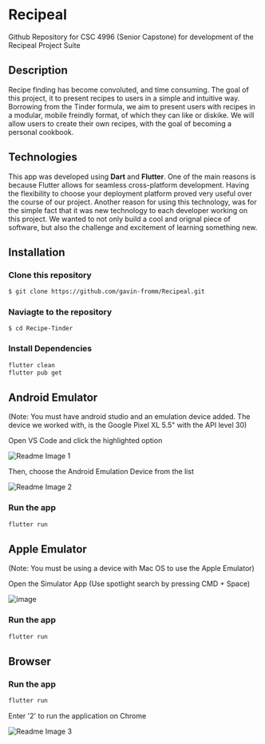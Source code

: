 # Recipeal
Github Repository for CSC 4996 (Senior Capstone) for development of the Recipeal Project Suite

## Description

Recipe finding has become convoluted, and time consuming. The goal of this project, it to present recipes to users in a simple and intuitive way. Borrowing from the Tinder formula, we aim to present users with recipes in a modular, mobile freindly format, of which they can like or diskike. We will allow users to create their own recipes, with the goal of becoming a personal cookbook.

## Technologies

This app was developed using **Dart** and **Flutter**. One of the main reasons is because Flutter allows for seamless cross-platform development. Having the flexibility to choose your deployment platform proved very useful over the course of our project. Another reason for using this technology, was for the simple fact that it was new technology to each developer working on this project. We wanted to not only build a cool and orignal piece of software, but also the challenge and excitement of learning something new.

## Installation

### Clone this repository
```bash
$ git clone https://github.com/gavin-fromm/Recipeal.git
```
### Naviagte to the repository
```
$ cd Recipe-Tinder
```
### Install Dependencies
```bash
flutter clean
flutter pub get
```

## Android Emulator 
(Note: You must have android studio and an emulation device added. The device we worked with, is the Google Pixel XL 5.5" with the API level 30)

Open VS Code and click the highlighted option

![Readme Image 1](https://user-images.githubusercontent.com/109327531/231516021-e73ee33d-79f6-41e2-930b-29d0eafa919f.png)

Then, choose the Android Emulation Device from the list

![Readme Image 2](https://user-images.githubusercontent.com/109327531/231515839-28efdc45-c216-478c-a15d-10e80a292a2f.png)

### Run the app
```bash
flutter run
```


## Apple Emulator
(Note: You must be using a device with Mac OS to use the Apple Emulator)

Open the Simulator App (Use spotlight search by pressing CMD + Space)

![image](https://user-images.githubusercontent.com/109327531/231543617-d1378f32-f43b-48bd-a889-1a18078858b0.png)

### Run the app
```bash
flutter run
```

## Browser
### Run the app
```bash
flutter run
```

Enter '2' to run the application on Chrome

![Readme Image 3](https://user-images.githubusercontent.com/109327531/231539434-6437bd7b-4441-4c53-9e22-2ae28fba5741.png)


